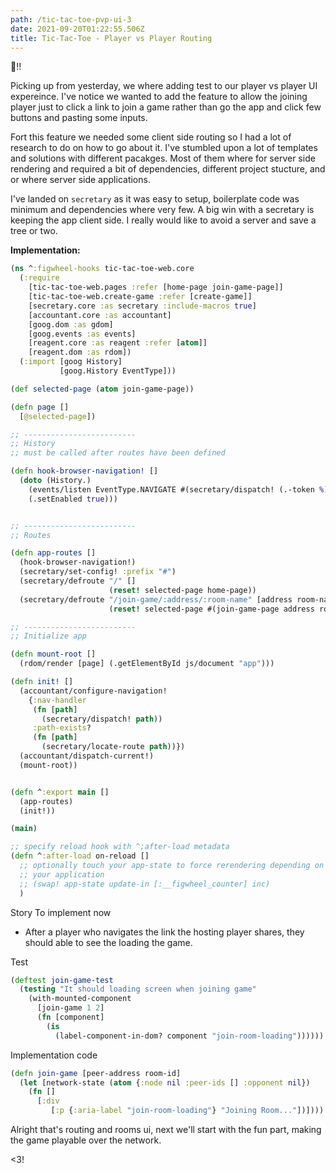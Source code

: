 ```yaml
---
path: /tic-tac-toe-pvp-ui-3
date: 2021-09-20T01:22:55.506Z
title: Tic-Tac-Toe - Player vs Player Routing 
---
```


👋!!

Picking up from yesterday, we where adding test to our player vs player UI expereince.
I've notice we wanted to add the feature to allow the joining player just to click a link to join a game rather than go
the app and click few buttons and pasting some inputs.

Fort this feature we needed some client side routing so I had a lot of research to do on how to go about it.
I've stumbled upon a lot of templates and solutions with different pacakges. Most of them where for server side rendering and 
required a bit of dependencies, different project stucture, and or where server side applications.

I've landed on `secretary` as it was easy to setup, boilerplate code was minimum and dependencies where very few.
A big win with a secretary is keeping the app client side. I really would like to avoid a server and save a tree or two.

**Implementation:**
```clojure
(ns ^:figwheel-hooks tic-tac-toe-web.core
  (:require
    [tic-tac-toe-web.pages :refer [home-page join-game-page]]
    [tic-tac-toe-web.create-game :refer [create-game]]
    [secretary.core :as secretary :include-macros true]
    [accountant.core :as accountant]
    [goog.dom :as gdom]
    [goog.events :as events]
    [reagent.core :as reagent :refer [atom]]
    [reagent.dom :as rdom])
  (:import [goog History]
           [goog.History EventType]))

(def selected-page (atom join-game-page))

(defn page []
  [@selected-page])

;; -------------------------
;; History
;; must be called after routes have been defined

(defn hook-browser-navigation! []
  (doto (History.)
    (events/listen EventType.NAVIGATE #(secretary/dispatch! (.-token %)))
    (.setEnabled true)))


;; -------------------------
;; Routes

(defn app-routes []
  (hook-browser-navigation!)
  (secretary/set-config! :prefix "#")
  (secretary/defroute "/" []
                      (reset! selected-page home-page))
  (secretary/defroute "/join-game/:address/:room-name" [address room-name]
                      (reset! selected-page #(join-game-page address room-name))))

;; -------------------------
;; Initialize app

(defn mount-root []
  (rdom/render [page] (.getElementById js/document "app")))

(defn init! []
  (accountant/configure-navigation!
    {:nav-handler
     (fn [path]
       (secretary/dispatch! path))
     :path-exists?
     (fn [path]
       (secretary/locate-route path))})
  (accountant/dispatch-current!)
  (mount-root))


(defn ^:export main []
  (app-routes)
  (init!))

(main)

;; specify reload hook with ^;after-load metadata
(defn ^:after-load on-reload []
  ;; optionally touch your app-state to force rerendering depending on
  ;; your application
  ;; (swap! app-state update-in [:__figwheel_counter] inc)
  )
```

Story To implement now
* After a player who navigates the link the hosting player shares, they should able to see the loading the game. 

Test
```clojure
(deftest join-game-test
  (testing "It should loading screen when joining game"
    (with-mounted-component
      [join-game 1 2]
      (fn [component]
        (is
          (label-component-in-dom? component "join-room-loading"))))))
```

Implementation code
```clojure
(defn join-game [peer-address room-id]
  (let [network-state (atom {:node nil :peer-ids [] :opponent nil})
    (fn []
      [:div
         [:p {:aria-label "join-room-loading"} "Joining Room..."])])))
```

Alright that's routing and rooms ui, next we'll start with the fun part, making the game playable over the network.

<3!


